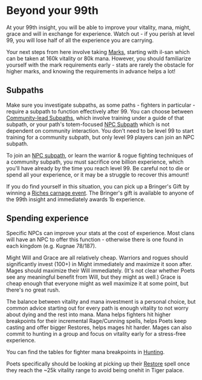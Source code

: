 # Beyond your 99th

At your 99th insight, you will be able to improve your vitality, mana, might, grace and will in exchange for experience. Watch out - if you perish at level 99, you will lose half of all the experience you are carrying.

Your next steps from here involve taking [Marks](character/marks.md), starting with il-san which can be taken at 160k vitality or 80k mana. However, you should familiarize yourself with the mark requirements early - stats are rarely the obstacle for higher marks, and knowing the requirements in advance helps a lot!

## Subpaths

Make sure you investigate subpaths, as some paths - fighters in particular - require a subpath to function effectively after 99. You can choose between [Community-lead Subpaths](character/community-subpath.md), which involve training under a guide of that subpath, or your path's totem-focused [NPC Subpath](character/npc-subpath.md) which is not dependent on community interaction. You don't need to be level 99 to start training for a community subpath, but only level 99 players can join an NPC subpath.

To join an [NPC subpath](character/npc-subpath.md), or learn the warrior & rogue fighting techniques of a community subpath, you must sacrifice one billion experience, which you'll have already by the time you reach level 99. Be careful not to die or spend all your experience, or it may be a struggle to recover this amount!

If you do find yourself in this situation, you can pick up a Bringer's Gift by winning a [Riches carnage event](carnages/carnage-events.md). The Bringer's gift is available to anyone of the 99th insight and immediately awards 1b experience.

## Spending experience

Specific NPCs can improve your stats at the cost of experience. Most clans will have an NPC to offer this function - otherwise there is one found in each kingdom (e.g. Kugnae 78/187).

Might Will and Grace are all relatively cheap. Warriors and rogues should significantly invest (100+) in Might immediately and maximize it soon after. Mages should maximize their Will immediately. (It's not clear whether Poets see any meaningful benefit from Will, but they might as well.) Grace is cheap enough that everyone might as well maximize it at some point, but there's no great rush.

The balance between vitality and mana investment is a personal choice, but common advice starting out for every path is enough vitality to not worry about dying and the rest into mana. Mana helps fighters hit higher breakpoints for their incremental Rage/Cunning spells, helps Poets keep casting and offer bigger Restores, helps mages hit harder. Mages can also commit to hunting in a group and focus on vitality early for a stress-free experience.

You can find the tables for fighter mana breakpoints in [Hunting](combat/hunting.md).

Poets specifically should be looking at picking up their [Restore](quests/restore.md) spell once they reach the ~25k vitality range to avoid being onehit in Tiger palace.


